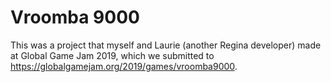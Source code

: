 # Vroomba 9000

This was a project that myself and Laurie (another Regina developer) made at Global Game Jam 2019, which we submitted to https://globalgamejam.org/2019/games/vroomba9000.